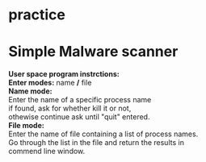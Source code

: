 # practice
# Simple Malware scanner
**User space program instrctions:**  
**Enter modes:** name **/** file  
  **Name mode:**  
    Enter the name of a specific process name  
    if found, ask for whether kill it or not,  
    othewise continue ask until "quit" entered.  
  **File mode:**  
    Enter the name of file containing a list of process names.  
    Go through the list in the file and return the results in  
    commend line window.  
